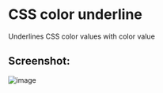 # CSS color underline
Underlines CSS color values with color value

## Screenshot:
![image](https://cloud.githubusercontent.com/assets/1631343/3490225/67b7ceb0-0562-11e4-82b2-e4f9faee16fe.png)
